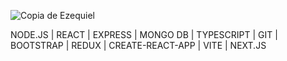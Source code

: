 ![Copia de Ezequiel](https://user-images.githubusercontent.com/44619010/141986544-0309ae4a-320f-4d52-bac3-cf0776f84c99.gif)

NODE.JS |
REACT |
EXPRESS |
MONGO DB |
TYPESCRIPT |
GIT |
BOOTSTRAP |
REDUX |
CREATE-REACT-APP |
VITE |
NEXT.JS

